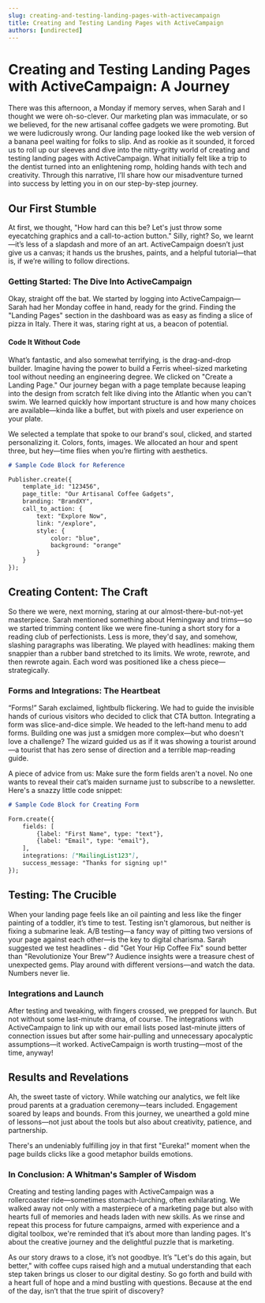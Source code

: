 ```yaml
---
slug: creating-and-testing-landing-pages-with-activecampaign
title: Creating and Testing Landing Pages with ActiveCampaign
authors: [undirected]
---
```



# Creating and Testing Landing Pages with ActiveCampaign: A Journey

There was this afternoon, a Monday if memory serves, when Sarah and I thought we were oh-so-clever. Our marketing plan was immaculate, or so we believed, for the new artisanal coffee gadgets we were promoting. But we were ludicrously wrong. Our landing page looked like the web version of a banana peel waiting for folks to slip. And as rookie as it sounded, it forced us to roll up our sleeves and dive into the nitty-gritty world of creating and testing landing pages with ActiveCampaign. What initially felt like a trip to the dentist turned into an enlightening romp, holding hands with tech and creativity. Through this narrative, I’ll share how our misadventure turned into success by letting you in on our step-by-step journey.

## Our First Stumble

At first, we thought, "How hard can this be? Let's just throw some eyecatching graphics and a call-to-action button." Silly, right? So, we learnt—it’s less of a slapdash and more of an art. ActiveCampaign doesn’t just give us a canvas; it hands us the brushes, paints, and a helpful tutorial—that is, if we’re willing to follow directions. 

### Getting Started: The Dive Into ActiveCampaign

Okay, straight off the bat. We started by logging into ActiveCampaign—Sarah had her Monday coffee in hand, ready for the grind. Finding the "Landing Pages" section in the dashboard was as easy as finding a slice of pizza in Italy. There it was, staring right at us, a beacon of potential.

#### Code It Without Code

What’s fantastic, and also somewhat terrifying, is the drag-and-drop builder. Imagine having the power to build a Ferris wheel-sized marketing tool without needing an engineering degree. We clicked on "Create a Landing Page." Our journey began with a page template because leaping into the design from scratch felt like diving into the Atlantic when you can't swim. We learned quickly how important structure is and how many choices are available—kinda like a buffet, but with pixels and user experience on your plate. 

We selected a template that spoke to our brand's soul, clicked, and started personalizing it. Colors, fonts, images. We allocated an hour and spent three, but hey—time flies when you’re flirting with aesthetics.

```markdown
# Sample Code Block for Reference

Publisher.create({
    template_id: "123456",
    page_title: "Our Artisanal Coffee Gadgets",
    branding: "BrandXY",
    call_to_action: {
        text: "Explore Now",
        link: "/explore",
        style: {
            color: "blue",
            background: "orange"
        }
    }
});
```

## Creating Content: The Craft

So there we were, next morning, staring at our almost-there-but-not-yet masterpiece. Sarah mentioned something about Hemingway and trims—so we started trimming content like we were fine-tuning a short story for a reading club of perfectionists. Less is more, they'd say, and somehow, slashing paragraphs was liberating. We played with headlines: making them snappier than a rubber band stretched to its limits. We wrote, rewrote, and then rewrote again. Each word was positioned like a chess piece—strategically. 

### Forms and Integrations: The Heartbeat

“Forms!” Sarah exclaimed, lightbulb flickering. We had to guide the invisible hands of curious visitors who decided to click that CTA button. Integrating a form was slice-and-dice simple. We headed to the left-hand menu to add forms. Building one was just a smidgen more complex—but who doesn't love a challenge? The wizard guided us as if it was showing a tourist around—a tourist that has zero sense of direction and a terrible map-reading guide.

A piece of advice from us: Make sure the form fields aren't a novel. No one wants to reveal their cat’s maiden surname just to subscribe to a newsletter. Here's a snazzy little code snippet:

```markdown
# Sample Code Block for Creating Form 

Form.create({
    fields: [
        {label: "First Name", type: "text"},
        {label: "Email", type: "email"},        
    ],
    integrations: ["MailingList123"],
    success_message: "Thanks for signing up!"
});
```

## Testing: The Crucible

When your landing page feels like an oil painting and less like the finger painting of a toddler, it’s time to test. Testing isn't glamorous, but neither is fixing a submarine leak. A/B testing—a fancy way of pitting two versions of your page against each other—is the key to digital charisma. Sarah suggested we test headlines - did "Get Your Hip Coffee Fix" sound better than "Revolutionize Your Brew"? Audience insights were a treasure chest of unexpected gems. Play around with different versions—and watch the data. Numbers never lie.

### Integrations and Launch

After testing and tweaking, with fingers crossed, we prepped for launch. But not without some last-minute drama, of course. The integrations with ActiveCampaign to link up with our email lists posed last-minute jitters of connection issues but after some hair-pulling and unnecessary apocalyptic assumptions—it worked. ActiveCampaign is worth trusting—most of the time, anyway!

## Results and Revelations

Ah, the sweet taste of victory. While watching our analytics, we felt like proud parents at a graduation ceremony—tears included. Engagement soared by leaps and bounds. From this journey, we unearthed a gold mine of lessons—not just about the tools but also about creativity, patience, and partnership. 

There's an undeniably fulfilling joy in that first "Eureka!" moment when the page builds clicks like a good metaphor builds emotions.

### In Conclusion: A Whitman's Sampler of Wisdom

Creating and testing landing pages with ActiveCampaign was a rollercoaster ride—sometimes stomach-lurching, often exhilarating. We walked away not only with a masterpiece of a marketing page but also with hearts full of memories and heads laden with new skills. As we rinse and repeat this process for future campaigns, armed with experience and a digital toolbox, we're reminded that it’s about more than landing pages. It's about the creative journey and the delightful puzzle that is marketing.

As our story draws to a close, it’s not goodbye. It’s "Let's do this again, but better," with coffee cups raised high and a mutual understanding that each step taken brings us closer to our digital destiny. So go forth and build with a heart full of hope and a mind bustling with questions. Because at the end of the day, isn’t that the true spirit of discovery?
